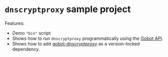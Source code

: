 # `dnscryptproxy` sample project

Features:

- Demo `"bin"` script
- Shows how to run `dnscryptproxy` programmatically using the [Gobot API](https://github.com/benallfree/gobot/tree/v1.0.0-alpha.32/docs/readme.md).
- Shows how to add [gobot-dnscryptproxy](https://www.npmjs.com/package/gobot-dnscryptproxy) as a version-locked dependency.
